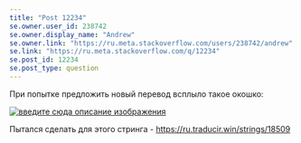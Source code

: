 ```yaml
---
title: "Post 12234"
se.owner.user_id: 238742
se.owner.display_name: "Andrew"
se.owner.link: "https://ru.meta.stackoverflow.com/users/238742/andrew"
se.link: "https://ru.meta.stackoverflow.com/q/12234"
se.post_id: 12234
se.post_type: question
---
```

<p>При попытке предложить новый перевод всплыло такое окошко:</p>
<p><a href="https://i.stack.imgur.com/VPUbn.png" rel="nofollow noreferrer"><img src="https://i.stack.imgur.com/VPUbn.png" alt="введите сюда описание изображения" /></a></p>
<p>Пытался сделать для этого стринга - <a href="https://ru.traducir.win/strings/18509" rel="nofollow noreferrer">https://ru.traducir.win/strings/18509</a></p>
